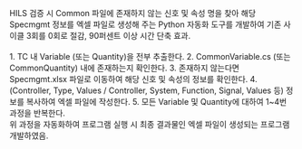 <title>HILS 검증/HILS TC 신호 및 속성 탐색 자동화 도구</title>
 <br>
 HILS 검증 시 Common 파일에 존재하지 않는 신호 및 속성 명을 찾아 해당 Specmgmt 정보를 엑셀 파일로 생성해 주는 Python 자동화 도구를 개발하여 기존 사이클 3회를 0회로 절감, 90퍼센트 이상 시간 단축 효과. <br>
 <br>
 1. TC 내 Variable (또는 Quantity)을 전부 추출한다.
 2. CommonVariable.cs (또는 CommonQuantity) 내에 존재하는지 확인한다.
 3. 존재하지 않는다면 Specmgmt.xlsx 파일로 이동하여 해당 신호 및 속성의 정보를 확인한다.
 4. (Controller, Type, Values / Controller, System, Function, Signal, Values 등) 정보를 복사하여 엑셀 파일에 작성한다.
 5. 모든 Variable 및 Quantity에 대하여 1~4번 과정을 반복한다.
<br>
위 과정을 자동화하여 프로그램 실행 시 최종 결과물인 엑셀 파일이 생성되는 프로그램 개발하였음.
